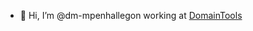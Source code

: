 - 👋 Hi, I’m @dm-mpenhallegon working at [DomainTools](https://domaintools.com)

<!---
dm-mpenhallegon/dm-mpenhallegon is a ✨ special ✨ repository because its `README.md` (this file) appears on your GitHub profile.
You can click the Preview link to take a look at your changes.
--->
